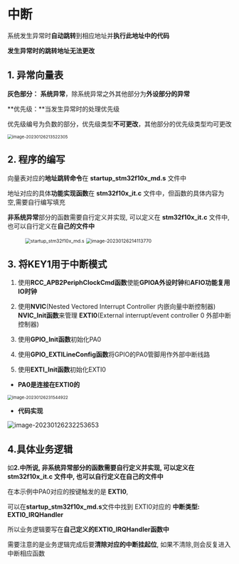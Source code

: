 # 中断

系统发生异常时**自动跳转**到相应地址并**执行此地址中的代码**

**发生异常时的跳转地址无法更改**

## 1. 异常向量表

**灰色部分：** **系统异常**，除系统异常之外其他部分为**外设部分的异常**

**优先级：**当发生异常时的处理优先级

​				优先级编号为负数的部分，优先级类型**不可更改**，其他部分的优先级类型均可更改

 <img src="C:\Users\Lenovo\AppData\Roaming\Typora\typora-user-images\image-20230126213522305.png" alt="image-20230126213522305" style="zoom: 67%;" />

## 2. 程序的编写

向量表对应的**地址跳转命令**在 **startup_stm32f10x_md.s** 文件中

地址对应的具体**功能实现函数**在 **stm32f10x_it.c** 文件中，但函数的具体内容为空,需要自行编写填充

**非系统异常**部分的函数需要自行定义并实现, 可以定义在 **stm32f10x_it.c** 文件中, 也可以自行定义在**自己的文件中**

<figure><img src="C:\Users\Lenovo\AppData\Roaming\Typora\typora-user-images\image-20230126213805298.png" alt="startup_stm32f10x_md.s" style="zoom:75%;" />
<img src="C:\Users\Lenovo\AppData\Roaming\Typora\typora-user-images\image-20230126214113770.png" alt="image-20230126214113770" style="zoom:75%;" /></figure>

## 3. 将KEY1用于中断模式

1. 使用**RCC_APB2PeriphClockCmd函数**使能**GPIOA外设时钟**和**AFIO功能复用IO时钟**

2. 使用**NVIC**(Nested Vectored Interrupt Controller 内嵌向量中断控制器)  **NVIC_Init函数**来管理 **EXTI0**(External interrupt/event controller 0 外部中断控制器) 
3. 使用**GPIO_Init函数**初始化PA0
4. 使用**GPIO_EXTILineConfig函数**将GPIO的PA0管脚用作外部中断线路
5. 使用**EXTI_Init函数**初始化EXTI0



* **PA0是连接在EXTI0的**

 <img src="C:\Users\Lenovo\AppData\Roaming\Typora\typora-user-images\image-20230126231544922.png" alt="image-20230126231544922" style="zoom:67%;" />

* **代码实现**

<img src="C:\Users\Lenovo\AppData\Roaming\Typora\typora-user-images\image-20230126232253653.png" alt="image-20230126232253653" style="zoom:100%;" />

## 4.具体业务逻辑

如**2.**中所说, **非系统异常**部分的函数需要自行定义并实现, 可以定义在 **stm32f10x_it.c** 文件中, 也可以自行定义在**自己的文件中**

在本示例中PA0对应的按键触发的是 **EXTI0**, 

可以在**startup_stm32f10x_md.s**文件中找到 EXTI0对应的 **中断类型: EXTI0_IRQHandler**

所以业务逻辑要写在**自己定义的EXTI0_IRQHandler函数中**

需要注意的是业务逻辑完成后要**清除对应的中断挂起位**, 如果不清除,则会反复进入中断相应函数